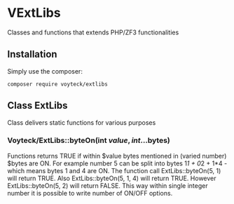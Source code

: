 # VExtLibs
Classes and functions that extends PHP/ZF3 functionalities

## Installation
Simply use the composer:
```
composer require voyteck/extlibs
```

## Class ExtLibs
Class delivers static functions for various purposes

### Voyteck/ExtLibs::byteOn(int $value, int ...$bytes)
Functions returns TRUE if within $value bytes mentioned in (varied number) $bytes are ON.
For example number 5 can be split into bytes 1*1 + 0*2 + 1*4 - which means bytes 1 and 4 are ON. 
The function call ExtLibs::byteOn(5, 1) will return TRUE. Also ExtLibs::byteOn(5, 1, 4) will return TRUE.
However ExtLibs::byteOn(5, 2) will return FALSE.
This way within single integer number it is possible to write number of ON/OFF options.  